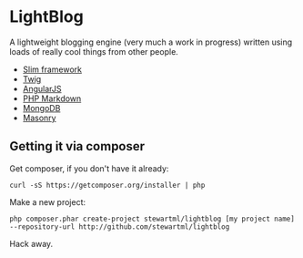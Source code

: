 # LightBlog

A lightweight blogging engine (very much a work in progress) written using loads of really cool things from other people.

 - [Slim framework](http://www.slimframework.com/)
 - [Twig](http://twig.sensiolabs.org/)
 - [AngularJS](http://angularjs.org/)
 - [PHP Markdown](http://michelf.ca/projects/php-markdown/)
 - [MongoDB](http://www.mongodb.org/)
 - [Masonry](http://masonry.desandro.com/)

## Getting it via composer

Get composer, if you don't have it already:

    curl -sS https://getcomposer.org/installer | php
    
Make a new project:

    php composer.phar create-project stewartml/lightblog [my project name] --repository-url http://github.com/stewartml/lightblog

Hack away.
 
